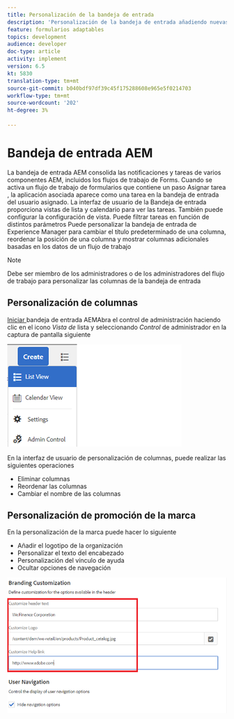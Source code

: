 ```yaml
---
title: Personalización de la bandeja de entrada
description: 'Personalización de la bandeja de entrada añadiendo nuevas columnas basadas en datos de flujo de trabajo '
feature: formularios adaptables
topics: development
audience: developer
doc-type: article
activity: implement
version: 6.5
kt: 5830
translation-type: tm+mt
source-git-commit: b040bdf97df39c45f175288608e965e5f0214703
workflow-type: tm+mt
source-wordcount: '202'
ht-degree: 3%

---
```


# Bandeja de entrada AEM

La bandeja de entrada AEM consolida las notificaciones y tareas de varios componentes AEM, incluidos los flujos de trabajo de Forms. Cuando se activa un flujo de trabajo de formularios que contiene un paso Asignar tarea , la aplicación asociada aparece como una tarea en la bandeja de entrada del usuario asignado.
La interfaz de usuario de la Bandeja de entrada proporciona vistas de lista y calendario para ver las tareas. También puede configurar la configuración de vista. Puede filtrar tareas en función de distintos parámetros
Puede personalizar la bandeja de entrada de Experience Manager para cambiar el título predeterminado de una columna, reordenar la posición de una columna y mostrar columnas adicionales basadas en los datos de un flujo de trabajo


>[!NOTE]
>
>Debe ser miembro de los administradores o de los administradores del flujo de trabajo para personalizar las columnas de la bandeja de entrada

## Personalización de columnas

[Iniciar ](http://localhost:4502/aem/inbox)
bandeja de entrada AEMAbra el control de administración haciendo clic en el icono  _Vista de_ lista y seleccionando  _Control_ de administrador en la captura de pantalla siguiente

![admin-control](assets/open-customization.png)

En la interfaz de usuario de personalización de columnas, puede realizar las siguientes operaciones

* Eliminar columnas
* Reordenar las columnas
* Cambiar el nombre de las columnas

## Personalización de promoción de la marca

En la personalización de la marca puede hacer lo siguiente

* Añadir el logotipo de la organización
* Personalizar el texto del encabezado
* Personalización del vínculo de ayuda
* Ocultar opciones de navegación

![promoción de la marca en la bandeja de entrada](assets/branding-customization.PNG)
